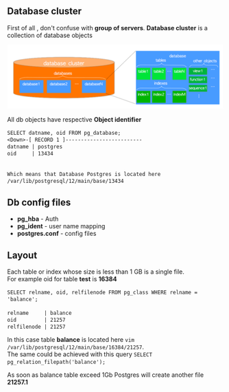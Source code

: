 ## Database cluster

First of all , don't confuse with **group of servers**. **Database cluster** is a collection of database objects

![Database cluster](db_cluster.png)

All db objects have respective **Object identifier** 

```
SELECT datname, oid FROM pg_database;
<Down>-[ RECORD 1 ]-------------------------
datname | postgres
oid     | 13434


Which means that Database Postgres is located here /var/lib/postgresql/12/main/base/13434
```


## Db config files

- **pg_hba** - Auth
- **pg_ident** - user name mapping
- **postgres.conf** - config files

## Layout

Each table or index whose size is less than 1 GB is a single file.  
For example oid for table **test** is **16384**

```
SELECT relname, oid, relfilenode FROM pg_class WHERE relname = 'balance';

relname     | balance
oid         | 21257
relfilenode | 21257

```
In this case table **balance** is located here `vim /var/lib/postgresql/12/main/base/16384/21257`.  
The same could be achieved with this query `SELECT pg_relation_filepath('balance');`

As soon as balance table exceed 1Gb Postgres will create another file **21257.1**

